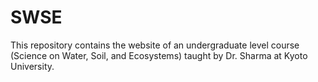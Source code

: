 # SWSE
This repository contains the website of an undergraduate level course (Science on Water, Soil, and Ecosystems) taught by Dr. Sharma at Kyoto University. 
